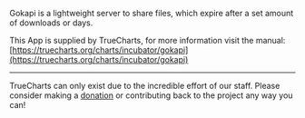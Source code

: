 Gokapi is a lightweight server to share files, which expire after a set amount of downloads or days.

This App is supplied by TrueCharts, for more information visit the manual: [https://truecharts.org/charts/incubator/gokapi](https://truecharts.org/charts/incubator/gokapi)

---

TrueCharts can only exist due to the incredible effort of our staff.
Please consider making a [donation](https://truecharts.org/about/sponsor) or contributing back to the project any way you can!
